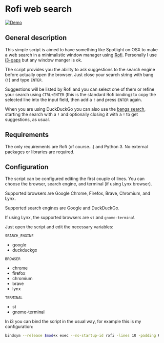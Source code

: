 # Rofi web search

[![Demo](./demo/screencast.gif)](https://youtu.be/2o1t_vuU6LU)

## General description

This simple script is aimed to have something like Spotlight on OSX to make a
web search in a minimalistic window manager using
[Rofi](https://github.com/davatorium/rofi). Personally I use
[i3-gaps](https://github.com/Airblader/i3) but any window manger is ok.

The script provides you the ability to ask suggestions to the search engine
before actually open the browser. Just close your search string with bang (`!`)
and type `ENTER`.

Suggestions will be listed by Rofi and you can select one of them or refine your
search using `CTRL+ENTER` (this is the standard Rofi binding) to copy the
selected line into the input field, then add a `!` and press `ENTER` again.

When you are using DuckDuckGo you can also use the
[bangs search](https://duckduckgo.com/bang), starting the search with a `!` and
optionally closing it with a `!` to get suggestions, as usual.

## Requirements

The only requirements are Rofi (of course...) and Python 3. No external packages
or libraries are required.

## Configuration

The script can be configured editing the first couple of lines. You can choose
the browser, search engine, and terminal (if using Lynx browser).

Supported browsers are Google Chrome, Firefox, Brave, Chromium, and Lynx.

Supported search engines are Google and DuckDuckGo.

If using Lynx, the supported browsers are `st` and `gnome-terminal`

Just open the script and edit the necessary variables:

`SEARCH_ENGINE`

* google
* duckduckgo

`BROWSER`

* chrome
* firefox
* chromium
* brave
* lynx

`TERMINAL`

* st
* gnome-terminal

In i3 you can bind the script in the usual way, for example this is my
configuration:

```bash
bindsym --release $mod+x exec --no-startup-id rofi -lines 10 -padding 0 -show search -modi search:~/bin/rofi-web-search.py -i -p "Search: "
```
